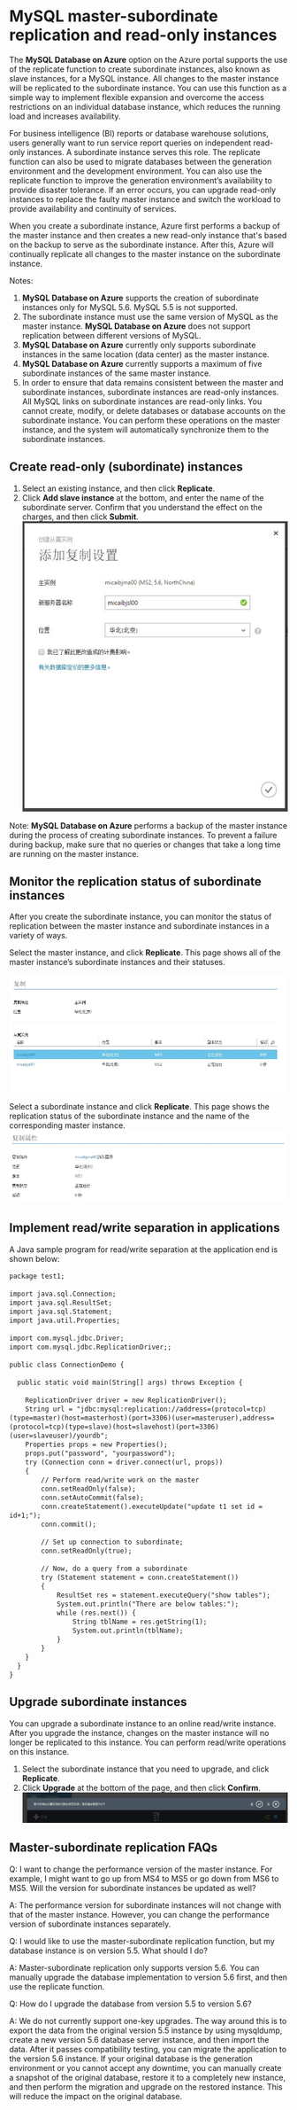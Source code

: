 <properties linkid="" urlDisplayName="" pageTitle="MySQL Service Questions – Microsoft Azure Cloud" metaKeywords="Azure Cloud, technical documentation, documents and resources, MySQL, database, FAQ, Azure MySQL, MySQL PaaS, Azure MySQL PaaS, Azure MySQL Service, Azure RDS" description="Provides quick answers for common technical questions encountered by users when using MySQL Database on Azure. Contact technical support if you have any further questions." metaCanonical="" services="MySQL" documentationCenter="Services" title="" authors="" solutions="" manager="" editor="" />

<tags ms.service="mysql" ms.date="" wacn.date="04/01/2016"/>

# MySQL master-subordinate replication and read-only instances
The **MySQL Database on Azure** option on the Azure portal supports the use of the replicate function to create subordinate instances, also known as slave instances, for a MySQL instance. All changes to the master instance will be replicated to the subordinate instance. You can use this function as a simple way to implement flexible expansion and overcome the access restrictions on an individual database instance, which reduces the running load and increases availability.

  For business intelligence (BI) reports or database warehouse solutions, users generally want to run service report queries on independent read-only instances. A subordinate instance serves this role. The replicate function can also be used to migrate databases between the generation environment and the development environment. You can also use the replicate function to improve the generation environment’s availability to provide disaster tolerance. If an error occurs, you can upgrade read-only instances to replace the faulty master instance and switch the workload to provide availability and continuity of services.

When you create a subordinate instance, Azure first performs a backup of the master instance and then creates a new read-only instance that's based on the backup to serve as the subordinate instance. After this, Azure will continually replicate all changes to the master instance on the subordinate instance.


Notes:

1. **MySQL Database on Azure** supports the creation of subordinate instances only for MySQL 5.6. MySQL 5.5 is not supported.
2. The subordinate instance must use the same version of MySQL as the master instance. **MySQL Database on Azure** does not support replication between different versions of MySQL.
3. **MySQL Database on Azure** currently only supports subordinate instances in the same location (data center) as the master instance.
4. **MySQL Database on Azure** currently supports a maximum of five subordinate instances of the same master instance.
5. In order to ensure that data remains consistent between the master and subordinate instances, subordinate instances are read-only instances. All MySQL links on subordinate instances are read-only links. You cannot create, modify, or delete databases or database accounts on the subordinate instance. You can perform these operations on the master instance, and the system will automatically synchronize them to the subordinate instances.


## Create read-only (subordinate) instances
1.	Select an existing instance, and then click **Replicate**.
2.	Click **Add slave instance** at the bottom, and enter the name of the subordinate server. Confirm that you understand the effect on the charges, and then click **Submit**.
![Add slave instances][1]

Note: **MySQL Database on Azure** performs a backup of the master instance during the process of creating subordinate instances. To prevent a failure during backup, make sure that no queries or changes that take a long time are running on the master instance.

## Monitor the replication status of subordinate instances
After you create the subordinate instance, you can monitor the status of replication between the master instance and subordinate instances in a variety of ways.

Select the master instance, and click **Replicate**. This page shows all of the master instance’s subordinate instances and their statuses.

![Monitor replication][2]

Select a subordinate instance and click **Replicate**. This page shows the replication status of the subordinate instance and the name of the corresponding master instance.
![Replicate][3]

## Implement read/write separation in applications
A Java sample program for read/write separation at the application end is shown below:


	package test1;
	
	import java.sql.Connection;
	import java.sql.ResultSet;
	import java.sql.Statement;
	import java.util.Properties;
	
	import com.mysql.jdbc.Driver;
	import com.mysql.jdbc.ReplicationDriver;;
	
	public class ConnectionDemo {
	
	  public static void main(String[] args) throws Exception {
		
	    ReplicationDriver driver = new ReplicationDriver();
	    String url = "jdbc:mysql:replication://address=(protocol=tcp)(type=master)(host=masterhost)(port=3306)(user=masteruser),address=(protocol=tcp)(type=slave)(host=slavehost)(port=3306)(user=slaveuser)/yourdb";
	    Properties props = new Properties();    
	    props.put("password", "yourpassword");
	    try (Connection conn = driver.connect(url, props))
	    {
	    	// Perform read/write work on the master
	        conn.setReadOnly(false);
	        conn.setAutoCommit(false);
	        conn.createStatement().executeUpdate("update t1 set id = id+1;");
	        conn.commit();    
	
	        // Set up connection to subordinate;
	        conn.setReadOnly(true);
	        
	        // Now, do a query from a subordinate
	        try (Statement statement = conn.createStatement())
	    	{
	    		ResultSet res = statement.executeQuery("show tables");
	    		System.out.println("There are below tables:");
	    		while (res.next()) {
	    			String tblName = res.getString(1);
	    			System.out.println(tblName);
	    		}
	    	} 
	    }
	  }
	}



## Upgrade subordinate instances
You can upgrade a subordinate instance to an online read/write instance. After you upgrade the instance, changes on the master instance will no longer be replicated to this instance. You can perform read/write operations on this instance.
1.	Select the subordinate instance that you need to upgrade, and click **Replicate**.
2.	Click **Upgrade** at the bottom of the page, and then click **Confirm**.
![Upgrade subordinate instances][4]

## Master-subordinate replication FAQs
Q: I want to change the performance version of the master instance. For example, I might want to go up from MS4 to MS5 or go down from MS6 to MS5. Will the version for subordinate instances be updated as well?

A: The performance version for subordinate instances will not change with that of the master instance. However, you can change the performance version of subordinate instances separately.

Q: I would like to use the master-subordinate replication function, but my database instance is on version 5.5. What should I do?

A: Master-subordinate replication only supports version 5.6. You can manually upgrade the database implementation to version 5.6 first, and then use the replicate function.

Q: How do I upgrade the database from version 5.5 to version 5.6?

A: We do not currently support one-key upgrades. The way around this is to export the data from the original version 5.5 instance by using mysqldump, create a new version 5.6 database server instance, and then import the data. After it passes compatibility testing, you can migrate the application to the version 5.6 instance. If your original database is the generation environment or you cannot accept any downtime, you can manually create a snapshot of the original database, restore it to a completely new instance, and then perform the migration and upgrade on the restored instance. This will reduce the impact on the original database.



<!--Image references-->

[1]: ./media/mysql-database-read-replica/replica1.jpg
[2]: ./media/mysql-database-read-replica/replica2.jpg
[3]: ./media/mysql-database-read-replica/replica3.jpg
[4]: ./media/mysql-database-read-replica/replica4.jpg

<!---HONumber=Acom_0418_2016_MySql-->
